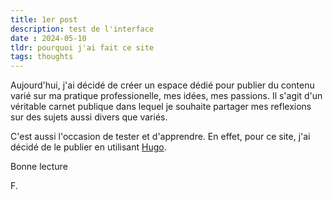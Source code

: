 ```yaml
---
title: 1er post
description: test de l'interface
date : 2024-05-10
tldr: pourquoi j'ai fait ce site
tags: thoughts
---
```


Aujourd'hui, j'ai décidé de créer un espace dédié pour publier du contenu varié sur ma pratique professionelle, mes idées, mes passions. Il s'agit d'un véritable carnet publique dans lequel je souhaite partager mes reflexions sur des sujets aussi divers que variés. 

C'est aussi l'occasion de tester et d'apprendre. En effet, pour ce site, j'ai décidé de le publier en utilisant [Hugo](https://gohugo.io/).

Bonne lecture 

F.